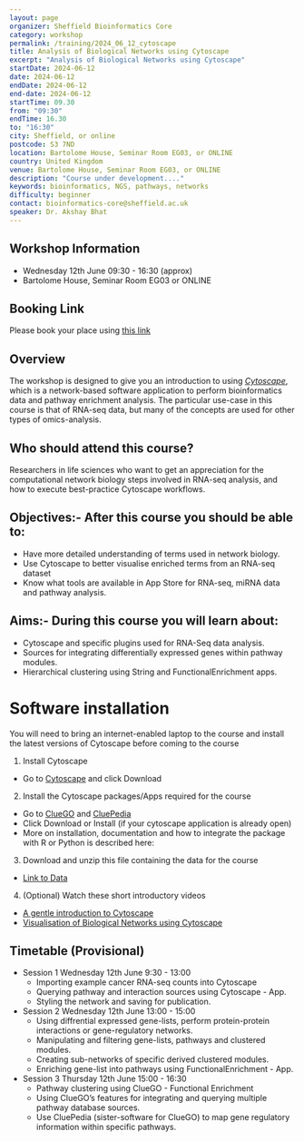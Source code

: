 ```yaml
---
layout: page
organizer: Sheffield Bioinformatics Core
category: workshop
permalink: /training/2024_06_12_cytoscape
title: Analysis of Biological Networks using Cytoscape
excerpt: "Analysis of Biological Networks using Cytoscape"
startDate: 2024-06-12
date: 2024-06-12
endDate: 2024-06-12
end-date: 2024-06-12
startTime: 09.30
from: "09:30"
endTime: 16.30
to: "16:30"
city: Sheffield, or online
postcode: S3 7ND
location: Bartolome House, Seminar Room EG03, or ONLINE
country: United Kingdom
venue: Bartolome House, Seminar Room EG03, or ONLINE
description: "Course under development...."
keywords: bioinformatics, NGS, pathways, networks
difficulty: beginner
contact: bioinformatics-core@sheffield.ac.uk
speaker: Dr. Akshay Bhat
---
```


## Workshop Information

- Wednesday 12th June 09:30 - 16:30 (approx)
- Bartolome House, Seminar Room EG03 or ONLINE

## Booking Link

Please book your place using [this link](https://onlineshop.shef.ac.uk/conferences-and-events/faculty-of-medicine-dentistry-and-health/medical-school)



## Overview

The workshop is designed to give you an introduction to using [*Cytoscape*](https://cytoscape.org/), which is a network-based software application to perform bioinformatics data and pathway enrichment analysis. The particular use-case in this course is that of RNA-seq data, but many of the concepts are used for other types of omics-analysis. 

## Who should attend this course?

Researchers in life sciences who want to get an appreciation for the computational network biology steps involved in RNA-seq analysis, and how to execute best-practice Cytoscape workflows.

## Objectives:- After this course you should be able to:

- Have more detailed understanding of terms used in network biology.
- Use Cytoscape to better visualise enriched terms from an RNA-seq dataset
- Know what tools are available in App Store for RNA-seq, miRNA data and pathway analysis.


## Aims:- During this course you will learn about:


- Cytoscape and specific plugins used for RNA-Seq data analysis.
- Sources for integrating differentially expressed genes within pathway modules.
- Hierarchical clustering using String and FunctionalEnrichment apps.

# Software installation

You will need to bring an internet-enabled laptop to the course and install the latest versions of Cytoscape before coming to the course

1) Install Cytoscape
  - Go to [Cytoscape](https://cytoscape.org/download.html) and click Download

2) Install the Cytoscape packages/Apps required for the course

  - Go to [ClueGO](https://apps.cytoscape.org/apps/cluego) and [CluePedia](https://apps.cytoscape.org/apps/cluepedia)
  - Click Download or Install (if your cytoscape application is already open)
  - More on installation, documentation and how to integrate the package with R or Python is described here:

3) Download and unzip this file containing the data for the course

- [Link to Data](https://github.com/a1aks/Cytoscape_Course/tree/0b870086afbc1b678f10f9e9bcf55ec342494660/Data_Files)

4) (Optional) Watch these short introductory videos

- [A gentle introduction to Cytoscape](https://www.youtube.com/watch?v=YH-XXHhrv58)
- [Visualisation of Biological Networks using Cytoscape](https://www.youtube.com/watch?v=sqM7ZLhTJoM&list=PLFQS98nmv__zaNXLUQACQu1dHWjtpToKN&index=3)


## Timetable (Provisional)

- Session 1 Wednesday 12th June 9:30 - 13:00
  + Importing example cancer RNA-seq counts into Cytoscape
  + Querying pathway and interaction sources using Cytoscape - App.
  + Styling the network and saving for publication.
- Session 2 Wednesday 12th June 13:00 - 15:00
  + Using diffrential expressed gene-lists, perform protein-protein interactions or gene-regulatory networks.
  + Manipulating and filtering gene-lists, pathways and clustered modules.
  + Creating sub-networks of specific derived clustered modules.
  + Enriching gene-list into pathways using FunctionalEnrichment - App.
- Session 3 Thursday 12th June 15:00 - 16:30
  + Pathway clustering using ClueGO - Functional Enrichment
  + Using ClueGO’s features for integrating and querying multiple pathway database sources.
  + Use CluePedia (sister-software for ClueGO) to map gene regulatory information within specific pathways.
  
  